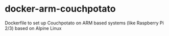 # docker-arm-couchpotato
Dockerfile to set up Couchpotato on ARM based systems (like Raspberry Pi 2/3) based on Alpine Linux
